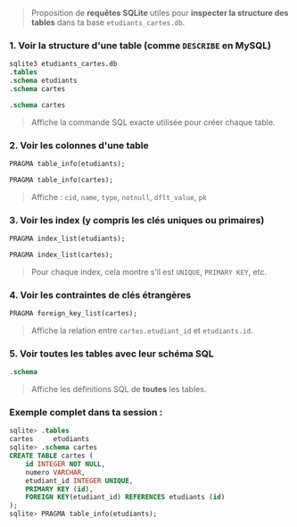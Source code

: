 



> Proposition de **requêtes SQLite** utiles pour **inspecter la structure des tables** dans ta base `etudiants_cartes.db`.


###  1. Voir la structure d'une table (comme `DESCRIBE` en MySQL)

```sql
sqlite3 etudiants_cartes.db
.tables
.schema etudiants
.schema cartes
```

```sql
.schema cartes
```

> Affiche la commande SQL exacte utilisée pour créer chaque table.



###  2. Voir les colonnes d'une table

```sql
PRAGMA table_info(etudiants);
```

```sql
PRAGMA table_info(cartes);
```

> Affiche : `cid`, `name`, `type`, `notnull`, `dflt_value`, `pk`



###  3. Voir les index (y compris les clés uniques ou primaires)

```sql
PRAGMA index_list(etudiants);
```

```sql
PRAGMA index_list(cartes);
```

> Pour chaque index, cela montre s’il est `UNIQUE`, `PRIMARY KEY`, etc.



###  4. Voir les contraintes de clés étrangères

```sql
PRAGMA foreign_key_list(cartes);
```

> Affiche la relation entre `cartes.etudiant_id` et `etudiants.id`.


###  5. Voir toutes les tables avec leur schéma SQL

```sql
.schema
```

> Affiche les définitions SQL de **toutes** les tables.



### Exemple complet dans ta session :

```sql
sqlite> .tables
cartes     etudiants
sqlite> .schema cartes
CREATE TABLE cartes (
    id INTEGER NOT NULL, 
    numero VARCHAR, 
    etudiant_id INTEGER UNIQUE, 
    PRIMARY KEY (id), 
    FOREIGN KEY(etudiant_id) REFERENCES etudiants (id)
);
sqlite> PRAGMA table_info(etudiants);
```
